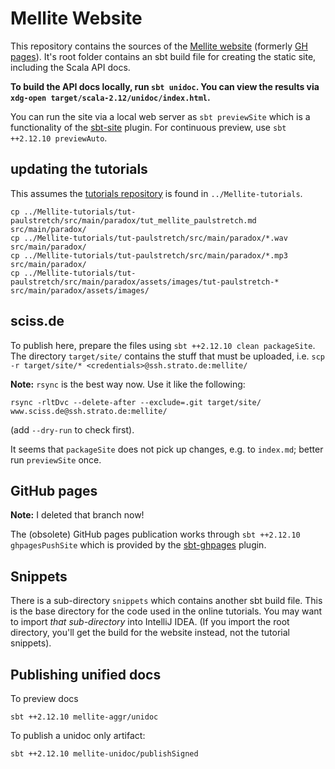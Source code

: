 # Mellite Website

This repository contains the sources of the [Mellite website](https://www.sciss.de/mellite/) (formerly [GH pages](http://sciss.github.io/Mellite/)).
It's root folder contains an sbt build file for creating the static site, including the Scala API docs.

__To build the API docs locally, run `sbt unidoc`. You can view the results via `xdg-open target/scala-2.12/unidoc/index.html`.__

You can run the site via a local web server as `sbt previewSite` which is a functionality of the [sbt-site](https://github.com/sbt/sbt-site) plugin.
For continuous preview, use `sbt ++2.12.10 previewAuto`.

## updating the tutorials

This assumes the [tutorials repository](https://git.iem.at/sciss/Mellite-tutorials) is found in `../Mellite-tutorials`.

    cp ../Mellite-tutorials/tut-paulstretch/src/main/paradox/tut_mellite_paulstretch.md src/main/paradox/
    cp ../Mellite-tutorials/tut-paulstretch/src/main/paradox/*.wav src/main/paradox/
    cp ../Mellite-tutorials/tut-paulstretch/src/main/paradox/*.mp3 src/main/paradox/
    cp ../Mellite-tutorials/tut-paulstretch/src/main/paradox/assets/images/tut-paulstretch-* src/main/paradox/assets/images/

## sciss.de

To publish here, prepare the files using `sbt ++2.12.10 clean packageSite`. The directory `target/site/` contains the stuff
that must be uploaded, i.e. `scp -r target/site/* <credentials>@ssh.strato.de:mellite/`

__Note:__ `rsync` is the best way now. Use it like the following:

    rsync -rltDvc --delete-after --exclude=.git target/site/ www.sciss.de@ssh.strato.de:mellite/

(add `--dry-run` to check first).

It seems that `packageSite` does not pick up changes, e.g. to `index.md`; better run `previewSite` once.

## GitHub pages

__Note:__ I deleted that branch now!

The (obsolete) GitHub pages publication works through 
`sbt ++2.12.10 ghpagesPushSite` which is provided by the [sbt-ghpages](https://github.com/sbt/sbt-ghpages) plugin.

## Snippets

There is a sub-directory `snippets` which contains another sbt build file. This is the base directory for the code used in the online
tutorials. You may want to import _that sub-directory_ into IntelliJ IDEA. (If you import the root directory, you'll get the build
for the website instead, not the tutorial snippets).

## Publishing unified docs

To preview docs

    sbt ++2.12.10 mellite-aggr/unidoc

To publish a unidoc only artifact:

    sbt ++2.12.10 mellite-unidoc/publishSigned


